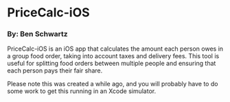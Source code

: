 # PriceCalc-iOS

### By: Ben Schwartz

PriceCalc-iOS is an iOS app that calculates the amount each person owes in a group food order, taking into account taxes and delivery fees. This tool is useful for splitting food orders between multiple people and ensuring that each person pays their fair share. 


Please note this was created a while ago, and you will probably have to do some work to get this running in an Xcode simulator.
